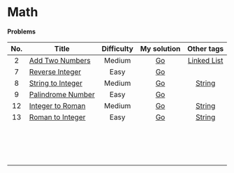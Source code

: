 # Math



**Problems**

| No.  | Title                                                        | Difficulty |                         My solution                          |                          Other tags                          |
| :--: | ------------------------------------------------------------ | :--------: | :----------------------------------------------------------: | :----------------------------------------------------------: |
|  2   | [Add Two Numbers](https://github.com/Apollo4634/LeetCode/blob/master/problem/linked_list/0002_AddTwoNumbers.md) |   Medium   | [Go](https://github.com/Apollo4634/LeetCode/blob/master/src/linked_list/AddTwoNumbers.java) | [Linked List](https://github.com/Apollo4634/LeetCode/blob/master/src/linked_list/linked_list.md) |
|  7   | [Reverse Integer](https://github.com/Apollo4634/LeetCode/blob/master/problem/math/0007_ReverseInteger.md) |    Easy    | [Go](https://github.com/Apollo4634/LeetCode/blob/master/src/math/ReverseInteger.java) |                                                              |
|  8   | [String to Integer](https://github.com/Apollo4634/LeetCode/blob/master/problem/math/0008_StringToInteger.md) |   Medium   | [Go](https://github.com/Apollo4634/LeetCode/blob/master/src/math/StringToInteger.java) | [String](https://github.com/Apollo4634/LeetCode/blob/master/src/string/string.md) |
|  9   | [Palindrome Number](https://github.com/Apollo4634/LeetCode/blob/master/problem/math/0009_PalindromeNumber.md) |    Easy    | [Go](https://github.com/Apollo4634/LeetCode/blob/master/src/math/PalindromeNumber.java) |                                                              |
|  12  | [Integer to Roman](https://github.com/Apollo4634/LeetCode/blob/master/problem/math/0012_IntegerToRoman.md) |   Medium   | [Go](https://github.com/Apollo4634/LeetCode/blob/master/src/math/IntegerToRoman.java) | [String](https://github.com/Apollo4634/LeetCode/blob/master/src/string/string.md) |
|  13  | [Roman to Integer](https://github.com/Apollo4634/LeetCode/blob/master/problem/math/0013_RomanToInteger.md) |    Easy    | [Go](https://github.com/Apollo4634/LeetCode/blob/master/src/math/IntegerToRoman.java) | [String](https://github.com/Apollo4634/LeetCode/blob/master/src/string/string.md) |
|      |                                                              |            |                                                              |                                                              |
|      |                                                              |            |                                                              |                                                              |
|      |                                                              |            |                                                              |                                                              |
|      |                                                              |            |                                                              |                                                              |
|      |                                                              |            |                                                              |                                                              |
|      |                                                              |            |                                                              |                                                              |
|      |                                                              |            |                                                              |                                                              |
|      |                                                              |            |                                                              |                                                              |
|      |                                                              |            |                                                              |                                                              |
|      |                                                              |            |                                                              |                                                              |
|      |                                                              |            |                                                              |                                                              |
|      |                                                              |            |                                                              |                                                              |
|      |                                                              |            |                                                              |                                                              |
|      |                                                              |            |                                                              |                                                              |
|      |                                                              |            |                                                              |                                                              |
|      |                                                              |            |                                                              |                                                              |


